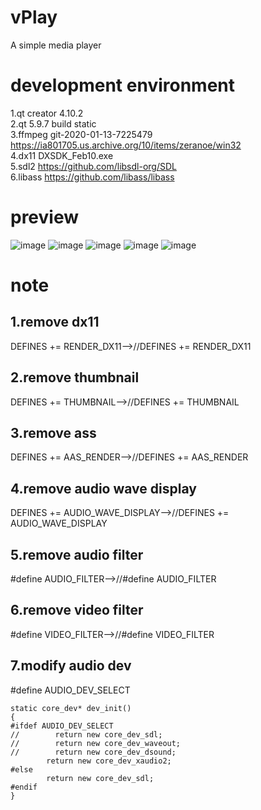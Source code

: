 # vPlay
A simple media player
# development environment
1.qt creator 4.10.2  
2.qt 5.9.7 build static  
3.ffmpeg git-2020-01-13-7225479 https://ia801705.us.archive.org/10/items/zeranoe/win32  
4.dx11 DXSDK_Feb10.exe  
5.sdl2 https://github.com/libsdl-org/SDL  
6.libass https://github.com/libass/libass  
# preview
![image](https://user-images.githubusercontent.com/18226546/160064120-a8408e7a-6788-43b3-ac7b-55f6f91ac308.png)
![image](https://user-images.githubusercontent.com/18226546/160064177-06bd9e22-b86a-4500-9324-e630983222fd.png)
![image](https://user-images.githubusercontent.com/18226546/160063659-37695525-2895-4ef1-84e0-cb548e5f5204.png)
![image](https://user-images.githubusercontent.com/18226546/160063682-a3d83c7f-3094-4d4b-a54e-9337ae465231.png)
![image](https://user-images.githubusercontent.com/18226546/160063980-13f2c144-eb52-4b3b-a76b-90ea2f561967.png)
# note
## 1.remove dx11
DEFINES += RENDER_DX11-->//DEFINES += RENDER_DX11
## 2.remove thumbnail
DEFINES += THUMBNAIL-->//DEFINES += THUMBNAIL
## 3.remove ass
DEFINES += AAS_RENDER-->//DEFINES += AAS_RENDER
## 4.remove audio wave display
DEFINES += AUDIO_WAVE_DISPLAY-->//DEFINES += AUDIO_WAVE_DISPLAY
## 5.remove audio filter
#define AUDIO_FILTER-->//#define AUDIO_FILTER
## 6.remove video filter
#define VIDEO_FILTER-->//#define VIDEO_FILTER
## 7.modify audio dev
#define AUDIO_DEV_SELECT
```
static core_dev* dev_init()
{
#ifdef AUDIO_DEV_SELECT
//        return new core_dev_sdl;
//        return new core_dev_waveout;
//        return new core_dev_dsound;
        return new core_dev_xaudio2;
#else
        return new core_dev_sdl;
#endif
}
```
